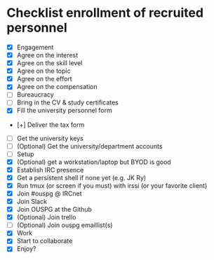# Checklist enrollment of recruited personnel

 * [x] Engagement
  * [x] Agree on the interest
  * [x] Agree on the skill level
  * [x] Agree on the topic
  * [x] Agree on the effort
  * [x] Agree on the compensation
 * [ ] Bureaucracy
  * [ ] Bring in the CV & study certificates
  * [x] Fill the university personnel form
  * [+] Deliver the tax form
  * [ ] Get the university keys
  * [ ] (Optional) Get the university/department accounts
 * [ ] Setup
  * [x] (Optional) get a workstation/laptop but BYOD is good
  * [x] Establish IRC presence
   * [x] Get a persistent shell if none yet (e.g. JK Ry)
   * [x] Run tmux (or screen if you must) with irssi (or your favorite client)
   * [x] Join #ouspg @ IRCnet
  * [x] Join Slack
  * [x] Join OUSPG at the Github
  * [x] (Optional) Join trello
  * [ ] (Optional) Join ouspg emaillist(s)
 * [x] Work
  * [x] Start to collaborate
  * [x] Enjoy?

